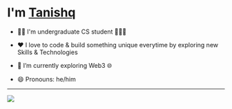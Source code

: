 # I'm [**Tanishq**](https://tanishq.me)

- 👨‍🎓 I'm undergraduate CS student  👨🏻‍💻

- ❤️ I love to code & build something unique everytime by exploring new Skills & Technologies

- 🔭 I’m currently exploring Web3 🌐

- 😄 Pronouns: he/him

<hr>
<img src="https://komarev.com/ghpvc/?username=tanishq-soni&color=50d9eb&label=Profile+views" /> 



